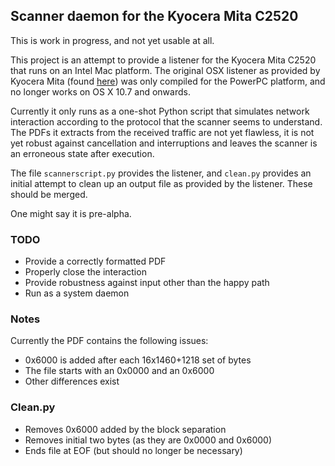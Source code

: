 ## Scanner daemon for the Kyocera Mita C2520

This is work in progress, and not yet usable at all.

This project is an attempt to provide a listener for the Kyocera Mita C2520 that runs on an Intel Mac platform. The original OSX listener as provided by Kyocera Mita (found [here](http://www.kyoceradocumentsolutions.eu/index/service/dlc.false.driver.KMC2520._.EN.html)) was only compiled for the PowerPC platform, and no longer works on OS X 10.7 and onwards.

Currently it only runs as a one-shot Python script that simulates network interaction according to the protocol that the scanner seems to understand. The PDFs it extracts from the received traffic are not yet flawless, it is not yet robust against cancellation and interruptions and leaves the scanner is an erroneous state after execution.

The file `scannerscript.py` provides the listener, and `clean.py` provides an initial attempt to clean up an output file as provided by the listener. These should be merged.

One might say it is pre-alpha.

### TODO
* Provide a correctly formatted PDF
* Properly close the interaction
* Provide robustness against input other than the happy path
* Run as a system daemon

### Notes
Currently the PDF contains the following issues:

* 0x6000 is added after each 16x1460+1218 set of bytes
* The file starts with an 0x0000 and an 0x6000
* Other differences exist

### Clean.py
* Removes 0x6000 added by the block separation
* Removes initial two bytes (as they are 0x0000 and 0x6000)
* Ends file at EOF (but should no longer be necessary)